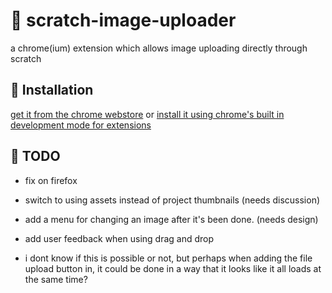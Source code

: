 # 📁 scratch-image-uploader
a chrome(ium) extension which allows image uploading directly through scratch 
## 💾 Installation
[get it from the chrome webstore](https://chrome.google.com/webstore/detail/scratch-image-uploader/ofjfkbdgogigeclofnlgpbimaaohkjoo) or [install it using chrome's built in development mode for extensions](https://developer.chrome.com/extensions/getstarted)
## 📝 TODO
- fix on firefox

- switch to using assets instead of project thumbnails (needs discussion)

- add a menu for changing an image after it's been done. (needs design)

- add user feedback when using drag and drop

- i dont know if this is possible or not, but perhaps when adding the file upload button in, it could be done in a way that it looks like it all loads at the same time?